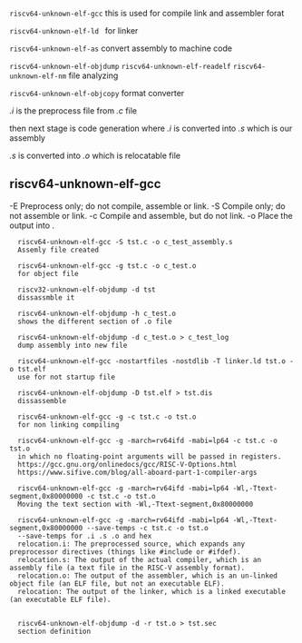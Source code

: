`riscv64-unknown-elf-gcc`
this is used for compile link and assembler forat

`riscv64-unknown-elf-ld `
for linker

`riscv64-unknown-elf-as`
convert assembly to machine code

`riscv64-unknown-elf-objdump` `riscv64-unknown-elf-readelf` `riscv64-unknown-elf-nm`
file analyzing

`riscv64-unknown-elf-objcopy`
format converter

*.i* is the preprocess file from *.c* file

then next stage is code generation where *.i* is converted into *.s* which is our assembly

*.s* is converted into *.o* which is relocatable file

## riscv64-unknown-elf-gcc
  -E                       Preprocess only; do not compile, assemble or link.
  -S                       Compile only; do not assemble or link.
  -c                       Compile and assemble, but do not link.
  -o <file>                Place the output into <file>.

```
  riscv64-unknown-elf-gcc -S tst.c -o c_test_assembly.s
  Assemly file created

  riscv64-unknown-elf-gcc -g tst.c -o c_test.o
  for object file

  riscv32-unknown-elf-objdump -d tst
  dissassmble it

  riscv64-unknown-elf-objdump -h c_test.o
  shows the different section of .o file

  riscv64-unknown-elf-objdump -d c_test.o > c_test_log
  dump assembly into new file

  riscv64-unknown-elf-gcc -nostartfiles -nostdlib -T linker.ld tst.o -o tst.elf
  use for not startup file

  riscv64-unknown-elf-objdump -D tst.elf > tst.dis
  dissassemble

  riscv64-unknown-elf-gcc -g -c tst.c -o tst.o
  for non linking compiling

  riscv64-unknown-elf-gcc -g -march=rv64ifd -mabi=lp64 -c tst.c -o tst.o
  in which no floating-point arguments will be passed in registers.
  https://gcc.gnu.org/onlinedocs/gcc/RISC-V-Options.html
  https://www.sifive.com/blog/all-aboard-part-1-compiler-args

  riscv64-unknown-elf-gcc -g -march=rv64ifd -mabi=lp64 -Wl,-Ttext-segment,0x80000000 -c tst.c -o tst.o
  Moving the text section with -Wl,-Ttext-segment,0x80000000  

  riscv64-unknown-elf-gcc -g -march=rv64ifd -mabi=lp64 -Wl,-Ttext-segment,0x80000000 --save-temps -c tst.c -o tst.o
  --save-temps for .i .s .o and hex
  relocation.i: The preprocessed source, which expands any preprocessor directives (things like #include or #ifdef).
  relocation.s: The output of the actual compiler, which is an assembly file (a text file in the RISC-V assembly format).
  relocation.o: The output of the assembler, which is an un-linked object file (an ELF file, but not an executable ELF).
  relocation: The output of the linker, which is a linked executable (an executable ELF file).


  riscv64-unknown-elf-objdump -d -r tst.o > tst.sec
  section definition

```

